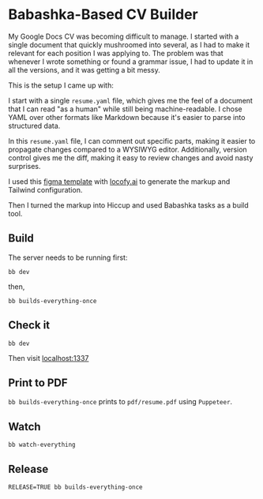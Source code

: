 # Babashka-Based CV Builder

My Google Docs CV was becoming difficult to manage. I started with a single document that quickly mushroomed into several, as I had to make it relevant for each position I was applying to. The problem was that whenever I wrote something or found a grammar issue, I had to update it in all the versions, and it was getting a bit messy.

This is the setup I came up with:

I start with a single `resume.yaml` file, which gives me the feel of a document that I can read "as a human" while still being machine-readable. I chose YAML over other formats like Markdown because it's easier to parse into structured data.

In this `resume.yaml` file, I can comment out specific parts, making it easier to propagate changes compared to a WYSIWYG editor. Additionally, version control gives me the diff, making it easy to review changes and avoid nasty surprises.

I used this [figma template](https://www.figma.com/community/file/1230670384525015423/Just-Another-Resume-Template) with [locofy.ai](locofy.ai) to generate the markup and Tailwind configuration.

Then I turned the markup into Hiccup and used Babashka tasks as a build tool.

## Build
The server needs to be running first:

```
bb dev
```

then,

```
bb builds-everything-once
```

## Check it

```
bb dev
```

Then visit [localhost:1337](http://localhost:1337)

## Print to PDF

`bb builds-everything-once` prints to `pdf/resume.pdf` using `Puppeteer`.

## Watch

```
bb watch-everything
```

## Release

```
RELEASE=TRUE bb builds-everything-once
```
